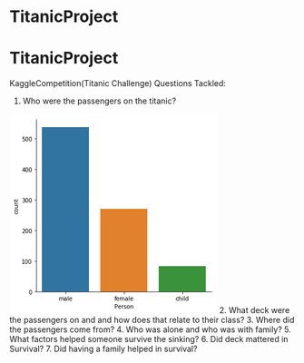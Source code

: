 # TitanicProject
# TitanicProject
KaggleCompetition(Titanic Challenge)
Questions Tackled: 
1. Who were the passengers on the titanic?

![PassengersOnTitanic](/Images/PeopleOnTitanic.png)
2. What deck were the passengers on and and how does that relate to their class?
3. Where did the passengers come from?
4. Who was alone and who was with family?
5. What factors helped someone survive the sinking?
6. Did deck mattered in Survival?
7. Did having a family helped in survival?
